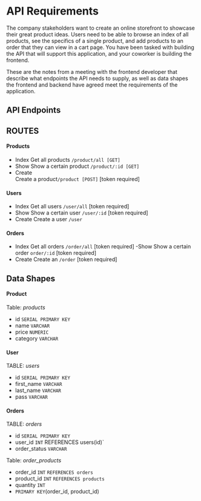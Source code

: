 # API Requirements
The company stakeholders want to create an online storefront to showcase their great product ideas. Users need to be able to browse an index of all products, see the specifics of a single product, and add products to an order that they can view in a cart page. You have been tasked with building the API that will support this application, and your coworker is building the frontend.

These are the notes from a meeting with the frontend developer that describe what endpoints the API needs to supply, as well as data shapes the frontend and backend have agreed meet the requirements of the application. 

## API Endpoints
## ROUTES
#### Products
- Index 
Get all products `/product/all [GET]`
- Show
Show a certain product `/product/:id [GET]`
- Create  
Create a product`/product [POST]`  [token required]

#### Users
- Index 
Get all users `/user/all` [token required]
- Show
Show a certain user `/user/:id` [token required]
- Create
Create a user `/user` 

#### Orders
- Index 
Get all orders `/order/all` [token required]
-Show 
Show a certain order `order/:id` [token required]
- Create
Create an `/order` [token required]

## Data Shapes
#### Product
Table: *products*
 - id `SERIAL PRIMARY KEY`
 - name `VARCHAR`
 - price `NUMERIC`
 - category `VARCHAR` 

#### User
TABLE: *users* 
- id `SERIAL PRIMARY KEY`
- first_name `VARCHAR`
- last_name `VARCHAR`
- pass `VARCHAR`
#### Orders
TABLE: *orders*
- id `SERIAL PRIMARY KEY`
- user_id `INT` REFERENCES users(id)`
- order_status `VARCHAR`

Table: *order_products*
- order_id `INT` `REFERENCES orders`
- product_id `INT` `REFERENCES products`
- quantity `INT`
- `PRIMARY KEY`(order_id, product_id)

